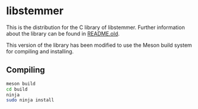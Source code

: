 # libstemmer

This is the distribution for the C library of libstemmer. Further information about
the library can be found in [README.old](README.old).

This version of the library has been modified to use the Meson build system
for compiling and installing.

## Compiling

```bash
meson build
cd build
ninja
sudo ninja install
```
